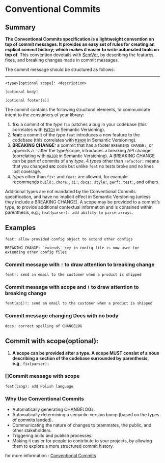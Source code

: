 # Conventional Commits

## Summary

**The Conventional Commits specification is a lightweight convention on top of commit messages. It provides an easy set of rules for creating an explicit commit history; which makes it easier to write automated tools on top of**. This convention dovetails with [SemVer](http://semver.org/), by describing the features, fixes, and breaking changes made in commit messages.

The commit message should be structured as follows:

---

```
<type>[optional scope]: <description>

[optional body]

[optional footer(s)]
```

The commit contains the following structural elements, to communicate intent to the consumers of your library:

1. **fix:** a commit of the *type* `fix` patches a bug in your codebase (this correlates with [`PATCH`](http://semver.org/#summary) in Semantic Versioning).
2. **feat:** a commit of the *type* `feat` introduces a new feature to the codebase (this correlates with [`MINOR`](http://semver.org/#summary) in Semantic Versioning).
3. **BREAKING CHANGE:** a commit that has a footer `BREAKING CHANGE:`, or appends a `!` after the type/scope, introduces a breaking API change (correlating with [`MAJOR`](http://semver.org/#summary) in Semantic Versioning). A BREAKING CHANGE can be part of commits of any *type*.
4.*types* other than `refactor:` means that you changed <b>src</b> code but unlike `feat` no tests broke and no lines lost coverage.
5. *types* other than `fix:` and `feat:` are allowed, for example recommends `build:`, `chore:`, `ci:`, `docs:`, `style:`, `perf:`, `test:`, and others.


Additional types are not mandated by the Conventional Commits specification, and have no implicit effect in Semantic Versioning (unless they include a BREAKING CHANGE). A scope may be provided to a commit’s type, to provide additional contextual information and is contained within parenthesis, e.g., `feat(parser): add ability to parse arrays`.

## Examples

```
feat: allow provided config object to extend other configs

BREAKING CHANGE: `extends` key in config file is now used for extending other config files
```

### Commit message with `!` to draw attention to breaking change

```
feat!: send an email to the customer when a product is shipped
```

### Commit message with scope and `!` to draw attention to breaking change

```
feat(api)!: send an email to the customer when a product is shipped
```

### Commit message changing Docs with no body

```
docs: correct spelling of CHANGELOG
```

## Commit with scope(optional):

1. **A scope can be provided after a type. A scope MUST consist of a noun describing a section of the codebase surrounded by parenthesis, e.g**., `fix(parser):`

### []Commit message with scope

```
feat(lang): add Polish language
```

### Why Use Conventional Commits

- Automatically generating CHANGELOGs.
- Automatically determining a semantic version bump (based on the types of commits landed).
- Communicating the nature of changes to teammates, the public, and other stakeholders.
- Triggering build and publish processes.
- Making it easier for people to contribute to your projects, by allowing them to explore a more structured commit history.

for more information : [Conventional Commits](https://www.conventionalcommits.org/en/v1.0.0/) 
